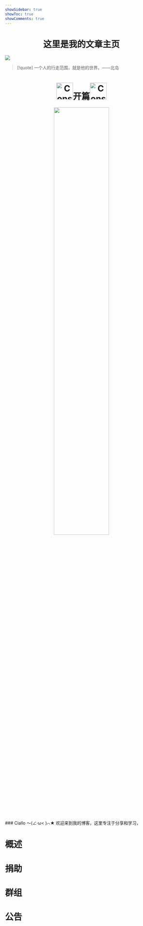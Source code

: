 ```yaml
---
showSidebar: true
showToc: true
showComments: true
---
```

# <center>这里是我的文章主页</center>

![](https://telegraph.youzhidanbairu.eu.org/file/8d040e6910ac064fb92dd.jpg)
> [!quote]  一个人的行走范围，就是他的世界。——北岛 
# <center><span class="flex items-center"><img src="https://flowershow.youzhidanbairu.eu.org/assets/Pi%C3%B1ata.png" alt="Construction" width="55" height="auto" /><span class="animate-move-bg bg-gradient-to-r from-indigo-500 via-pink-500 to-indigo-500 bg-[length:400%] bg-clip-text text-transparent">开篇</span><img src="https://flowershow.youzhidanbairu.eu.org/assets/Pi%C3%B1ata.png" alt="Construction" width="55" height="auto" /></span></center>
<div align="center"><img src="https://cdn.jsdelivr.net/gh/baib-web/img/anime%20irl.jpg" width="60%"/></div>
### <span class="animate-move-bg bg-gradient-to-r from-indigo-500 via-pink-500 to-indigo-500 bg-[length:400%] bg-clip-text text-transparent">Ciallo ～(∠·ω&lt; )⌒★</span>
欢迎来到我的博客，这里专注于分享和学习，

# 概述
# 捐助

# 群组

# 公告






